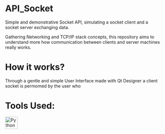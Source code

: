 # API_Socket

Simple and demonstrative Socket API, simulating a socket client and a socket server exchanging data.

Gathering Networking and TCP/IP stack concepts, this repository aims to understand more how communication between clients and server machines really works.

# How it works?

Through a gentle and simple User Interface made with Qt Designer a client socket is permomed by the user who   

# Tools Used: 

<p>
  <img src="https://cdn-icons-png.flaticon.com/512/5968/5968350.png" width="40" alt="Python Logo"/>
</p>
